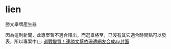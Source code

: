 lien
===============

勝文舉牌產生器

因為這則新聞，此專案暫不適合釋出，而選舉將至，已沒有其它適合時間點可以發表，所以專案中止: [選戰變質！連勝文蔡依珊遭網友合成av封面](http://n.yam.com/yam/politics/20141111/20141111676647.html?fb_action_ids=1556705284541950&fb_action_types=og.comments&fb_source=aggregation&fb_aggregation_id=288381481237582)

